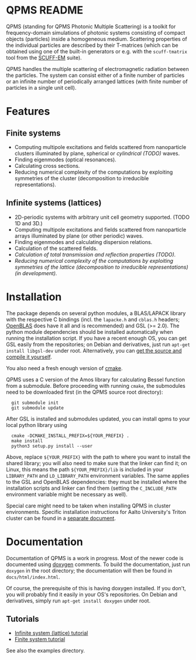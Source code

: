 QPMS README
===========

QPMS (standing for QPMS Photonic Multiple Scattering) 
is a toolkit for frequency-domain simulations of photonic systems
consisting of compact objects (particles) inside a homogeneous medium. Scattering
properties of the individual particles are described by their T-matrices
(which can be obtained using one of the built-in generators or
 e.g. with the `scuff-tmatrix` tool from 
the [SCUFF-EM] suite).

QPMS handles the multiple scattering of electromagnetic radiation between 
the particles. The system can consist either of a finite number of particles
or an infinite number of periodically arranged lattices (with finite number
of particles in a single unit cell).

Features
========

Finite systems
--------------
 * Computing multipole excitations and fields scattered from nanoparticle
   clusters illuminated by plane, spherical or *cylindrical (TODO)* waves.
 * Finding eigenmodes (optical resonances).
 * Calculating cross sections.
 * Reducing numerical complexity of the computations by exploiting
   symmetries of the cluster (decomposition to irreducible representations).


Infinite systems (lattices)
---------------------------
 * 2D-periodic systems with arbitrary unit cell geometry supported. (TODO 1D and 3D.)
 * Computing multipole excitations and fields scattered from nanoparticle
   arrays illuminated by plane (or other periodic) waves.
 * Finding eigenmodes and calculating dispersion relations.
 * Calculation of the scattered fields.
 * *Calculation of total transmission and reflection properties (TODO).*
 * *Reducing numerical complexity of the computations by exploiting
   symmetries of the lattice (decomposition to irreducible representations) (in development).* 


Installation
============
The package depends on several python modules, a BLAS/LAPACK library with 
the respective C bindings (incl. the `lapacke.h` and `cblas.h` headers;
[OpenBLAS][OpenBLAS] does have it all and is recommended) and GSL (>= 2.0).
The python module dependencies should be installed automatically when running
the installation script. If you have a recent enough OS,
you can get GSL easily from the repositories; on Debian and derivatives,
just run `apt-get install libgsl-dev` under root. Alternatively,
you can [get the source and compile it yourself][GSL].

You also need a fresh enough version of [cmake][].

QPMS uses a C version of the Amos library for calculating Bessel function
from a submodule. Before proceeding with running `cmake`, the submodules
need to be downloaded first (in the QPMS source root directory):

```{.sh}
  git submodule init
  git submodule update
```

After GSL is installed and submodules updated, you can install qpms to your local python library using

```{.sh}
  cmake -DCMAKE_INSTALL_PREFIX=${YOUR_PREFIX} .
  make install
  python3 setup.py install --user
```
Above, replace `${YOUR_PREFIX}` with the path to where you want to install the shared library;
you will also need to make sure that the linker can find it;
on Linux, this means the path `${YOUR_PREFIX}/lib` is included in your
`LIBRARY_PATH` and `LD_LIBRARY_PATH` environment variables. The same applies
to the GSL and OpenBLAS dependencies: they must be installed where the
installation scripts and linker can find them (setting the `C_INCLUDE_PATH` environment
variable might be necessary as well).

Special care might need to be taken when installing QPMS in cluster environments.
Specific installation instructions for Aalto University's Triton cluster
can be found in a [separate document][TRITON-README].


Documentation
=============

Documentation of QPMS is a work in progress. Most of the newer code
is documented using [doxygen][] comments. To build the documentation, just run
`doxygen`
in the root directory; the documentation will then be found in 
`docs/html/index.html`.

Of course, the prerequisite of this is having doxygen installed.
If you don't, you will probably find it easily in your OS's
repositories. On Debian and derivatives, simply run `apt-get install doxygen`
under root.


Tutorials
---------

  * [Infinite system (lattice) tutorial][tutorial-infinite]
  * [Finite system tutorial][tutorial-finite]

See also the examples directory.

[SCUFF-EM]: https://homerreid.github.io/scuff-em-documentation/
[OpenBLAS]: https://www.openblas.net/
[GSL]: https://www.gnu.org/software/gsl/
[cmake]: https://cmake.org
[TRITON-README]: README.Triton.md
[tutorial-finite]: finite_systems.md
[tutorial-infinite]: lattices.md
[doxygen]: http://doxygen.nl/
